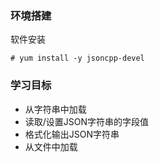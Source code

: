 ### 环境搭建

软件安装

```
# yum install -y jsoncpp-devel
```

### 学习目标

- 从字符串中加载
- 读取/设置JSON字符串的字段值
- 格式化输出JSON字符串
- 从文件中加载